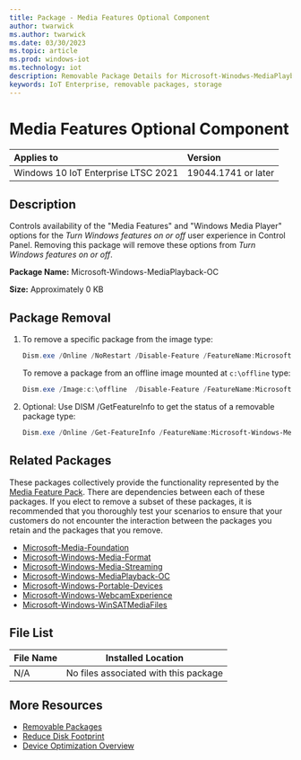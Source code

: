 ```yaml
---
title: Package - Media Features Optional Component
author: twarwick
ms.author: twarwick
ms.date: 03/30/2023
ms.topic: article
ms.prod: windows-iot
ms.technology: iot
description: Removable Package Details for Microsoft-Winodws-MediaPlayback-OC
keywords: IoT Enterprise, removable packages, storage
---
```


# Media Features Optional Component

| Applies to                          |  Version            |
|:------------------------------------|:--------------------|
| Windows 10 IoT Enterprise LTSC 2021 | 19044.1741 or later |

## Description

Controls availability of the "Media Features" and "Windows Media Player" options for the *Turn Windows features on or off* user experience in Control Panel.  Removing this package will remove these options from *Turn Windows features on or off*.

**Package Name:** Microsoft-Windows-MediaPlayback-OC

**Size:** Approximately 0 KB

## Package Removal

1. To remove a specific package from the image type:

   ```powershell
   Dism.exe /Online /NoRestart /Disable-Feature /FeatureName:Microsoft-Windows-MediaPlayback-OC /PackageName:@Package
   ````

   To remove a package from an offline image mounted at `c:\offline` type:

   ```powershell
   Dism.exe /Image:c:\offline  /Disable-Feature /FeatureName:Microsoft-Windows-MediaPlayback-OC /PackageName:@Package
   ```

1. Optional: Use DISM /GetFeatureInfo to get the status of a removable package type:

   ```powershell
   Dism.exe /Online /Get-FeatureInfo /FeatureName:Microsoft-Windows-MediaPlayback-OC /PackageName:@Package
   ````

## Related Packages

These packages collectively provide the functionality represented by the [Media Feature Pack](/windows/win32/wmdm/windows-media-device-manager-architecture).  There are dependencies between each of these packages.  If you elect to remove a subset of these packages, it is recommended that you thoroughly test your scenarios to ensure that your customers do not encounter the interaction between the packages you retain and the packages that you remove.

- [Microsoft-Media-Foundation](/windows/iot/iot-enterprise/optimize/removable-packages/Microsoft-Media-Foundation)
- [Microsoft-Windows-Media-Format](/windows/iot/iot-enterprise/optimize/removable-packages/Microsoft-Windows-Media-Format)
- [Microsoft-Windows-Media-Streaming](/windows/iot/iot-enterprise/optimize/removable-packages/Microsoft-Windows-Media-Streaming)
- [Microsoft-Windows-MediaPlayback-OC](/windows/iot/iot-enterprise/optimize/removable-packages/Microsoft-Windows-MediaPlayback-OC)
- [Microsoft-Windows-Portable-Devices](/windows/iot/iot-enterprise/optimize/removable-packages/Microsoft-Windows-Portable-Devices)
- [Microsoft-Windows-WebcamExperience](/windows/iot/iot-enterprise/optimize/removable-packages/Microsoft-Windows-WebcamExperience)
- [Microsoft-Windows-WinSATMediaFiles](/windows/iot/iot-enterprise/optimize/removable-packages/Microsoft-Windows-WinSATMediaFiles)

## File List

| File Name | Installed Location |
|-----------|--------------------|
|    N/A    |  No files associated with this package   |

## More Resources

- [Removable Packages](/windows/iot/iot-enterprise/optimize/Removable-Packages)
- [Reduce Disk Footprint](/windows/iot/iot-enterprise/optimize/Reduce-Disk-Footprint)
- [Device Optimization Overview](/windows/iot/iot-enterprise/optimize/Overview)
